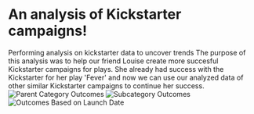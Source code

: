 # An analysis of Kickstarter campaigns!
Performing analysis on kickstarter data to uncover trends
The purpose of this analysis was to help our friend Louise create more succesful Kickstarter campaigns for plays. She already had success with the Kickstarter for her play 'Fever' and now we can use our analyzed data of other similar Kickstarter campaigns to continue her success. 
![Parent Category Outcomes](https://user-images.githubusercontent.com/82848585/116466254-425fa280-a83c-11eb-8c0d-12c94f6bd2b0.png)
![Subcategory Outcomes](https://user-images.githubusercontent.com/82848585/116466260-44296600-a83c-11eb-9c49-b73fff51d257.png)
![Outcomes Based on Launch Date](https://user-images.githubusercontent.com/82848585/116466267-45f32980-a83c-11eb-9a78-a6402069e4ca.png)
